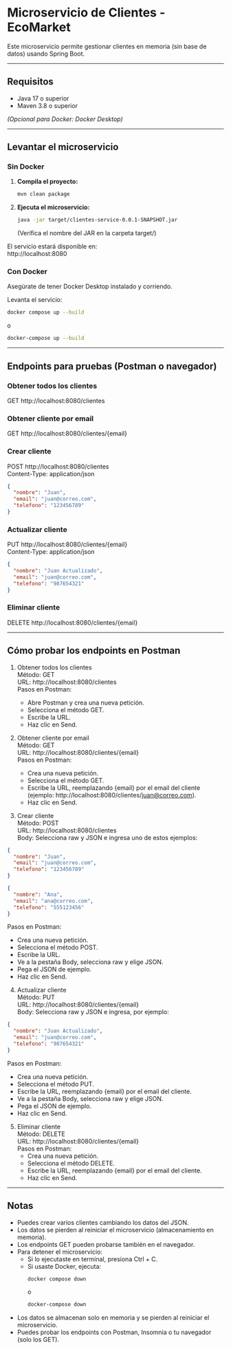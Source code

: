 # Microservicio de Clientes - EcoMarket

Este microservicio permite gestionar clientes en memoria (sin base de datos) usando Spring Boot.

---

## Requisitos

- Java 17 o superior
- Maven 3.8 o superior

*(Opcional para Docker: Docker Desktop)*

---

## Levantar el microservicio

### Sin Docker

1. **Compila el proyecto:**
   ```sh
   mvn clean package
   ```

2. **Ejecuta el microservicio:**
   ```sh
   java -jar target/clientes-service-0.0.1-SNAPSHOT.jar
   ```
   (Verifica el nombre del JAR en la carpeta target/)

El servicio estará disponible en:  
http://localhost:8080

### Con Docker

Asegúrate de tener Docker Desktop instalado y corriendo.

Levanta el servicio:  
```sh
docker compose up --build
```
o  
```sh
docker-compose up --build
```

---

## Endpoints para pruebas (Postman o navegador)

### Obtener todos los clientes
GET http://localhost:8080/clientes

### Obtener cliente por email
GET http://localhost:8080/clientes/{email}

### Crear cliente
POST http://localhost:8080/clientes  
Content-Type: application/json

```json
{
  "nombre": "Juan",
  "email": "juan@correo.com",
  "telefono": "123456789"
}
```

### Actualizar cliente
PUT http://localhost:8080/clientes/{email}  
Content-Type: application/json

```json
{
  "nombre": "Juan Actualizado",
  "email": "juan@correo.com",
  "telefono": "987654321"
}
```

### Eliminar cliente
DELETE http://localhost:8080/clientes/{email}

---

## Cómo probar los endpoints en Postman

1. Obtener todos los clientes  
   Método: GET  
   URL: http://localhost:8080/clientes  
   Pasos en Postman:  
   - Abre Postman y crea una nueva petición.  
   - Selecciona el método GET.  
   - Escribe la URL.  
   - Haz clic en Send.

2. Obtener cliente por email  
   Método: GET  
   URL: http://localhost:8080/clientes/{email}  
   Pasos en Postman:  
   - Crea una nueva petición.  
   - Selecciona el método GET.  
   - Escribe la URL, reemplazando {email} por el email del cliente (ejemplo: http://localhost:8080/clientes/juan@correo.com).  
   - Haz clic en Send.

3. Crear cliente  
   Método: POST  
   URL: http://localhost:8080/clientes  
   Body: Selecciona raw y JSON e ingresa uno de estos ejemplos:

```json
{
  "nombre": "Juan",
  "email": "juan@correo.com",
  "telefono": "123456789"
}
```

```json
{
  "nombre": "Ana",
  "email": "ana@correo.com",
  "telefono": "555123456"
}
```

   Pasos en Postman:  
   - Crea una nueva petición.  
   - Selecciona el método POST.  
   - Escribe la URL.  
   - Ve a la pestaña Body, selecciona raw y elige JSON.  
   - Pega el JSON de ejemplo.  
   - Haz clic en Send.

4. Actualizar cliente  
   Método: PUT  
   URL: http://localhost:8080/clientes/{email}  
   Body: Selecciona raw y JSON e ingresa, por ejemplo:

```json
{
  "nombre": "Juan Actualizado",
  "email": "juan@correo.com",
  "telefono": "987654321"
}
```

   Pasos en Postman:  
   - Crea una nueva petición.  
   - Selecciona el método PUT.  
   - Escribe la URL, reemplazando {email} por el email del cliente.  
   - Ve a la pestaña Body, selecciona raw y elige JSON.  
   - Pega el JSON de ejemplo.  
   - Haz clic en Send.

5. Eliminar cliente  
   Método: DELETE  
   URL: http://localhost:8080/clientes/{email}  
   Pasos en Postman:  
   - Crea una nueva petición.  
   - Selecciona el método DELETE.  
   - Escribe la URL, reemplazando {email} por el email del cliente.  
   - Haz clic en Send.

---

## Notas

- Puedes crear varios clientes cambiando los datos del JSON.
- Los datos se pierden al reiniciar el microservicio (almacenamiento en memoria).
- Los endpoints GET pueden probarse también en el navegador.
- Para detener el microservicio:  
  - Si lo ejecutaste en terminal, presiona Ctrl + C.  
  - Si usaste Docker, ejecuta:  
    ```sh
    docker compose down
    ```  
    o  
    ```sh
    docker-compose down
    ```
- Los datos se almacenan solo en memoria y se pierden al reiniciar el microservicio.
- Puedes probar los endpoints con Postman, Insomnia o tu navegador (solo los GET).
